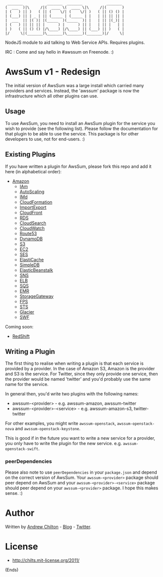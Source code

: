 ```
 _______           _______  _______           _______ 
(  ___  )|\     /|(  ____ \(  ____ \|\     /|(       )
| (   ) || )   ( || (    \/| (    \/| )   ( || () () |
| (___) || | _ | || (_____ | (_____ | |   | || || || |
|  ___  || |( )| |(_____  )(_____  )| |   | || |(_)| |
| (   ) || || || |      ) |      ) || |   | || |   | |
| )   ( || () () |/\____) |/\____) || (___) || )   ( |
|/     \|(_______)\_______)\_______)(_______)|/     \|

```

NodeJS module to aid talking to Web Service APIs. Requires plugins.

IRC : Come and say hello in #awssum on Freenode. :)

# AwsSum v1 - Redesign #

The initial version of AwsSum was a large install which carried many providers and services. Instead, the 'awssum'
package is now the infrastructure which all other plugins can use.

## Usage ##

To use AwsSum, you need to install an AwsSum plugin for the service you wish to provide (see the following
list). Please follow the documentation for that plugin to be able to use the service. This package is for other
developers to use, not for end-users. :)

## Existing Plugins ##

If you have written a plugin for AwsSum, please fork this repo and add it here (in alphabetical order):

* [Amazon](https://github.com/awssum/awssum-amazon)
    * [IAm](https://github.com/awssum/awssum-amazon-iam/)
    * [AutoScaling](https://github.com/awssum/awssum-amazon-autoscaling/)
    * [IMd](https://github.com/awssum/awssum-amazon-imd/)
    * [CloudFormation](https://github.com/awssum/awssum-amazon-cloudformation/)
    * [ImportExport](https://github.com/awssum/awssum-amazon-importexport/)
    * [CloudFront](https://github.com/awssum/awssum-amazon-cloudfront/)
    * [RDS](https://github.com/awssum/awssum-amazon-rds/)
    * [CloudSearch](https://github.com/awssum/awssum-amazon-cloudsearch/)
    * [CloudWatch](https://github.com/awssum/awssum-amazon-cloudwatch/)
    * [Route53](https://github.com/awssum/awssum-amazon-route53/)
    * [DynamoDB](https://github.com/awssum/awssum-amazon-dynamodb/)
    * [S3](https://github.com/awssum/awssum-amazon-s3/)
    * [EC2](https://github.com/awssum/awssum-amazon-ec2/)
    * [SES](https://github.com/awssum/awssum-amazon-ses/)
    * [ElastiCache](https://github.com/awssum/awssum-amazon-elasticache/)
    * [SimpleDB](https://github.com/awssum/awssum-amazon-simpledb/)
    * [ElasticBeanstalk](https://github.com/awssum/awssum-amazon-elasticbeanstalk/)
    * [SNS](https://github.com/awssum/awssum-amazon-sns/)
    * [ELB](https://github.com/awssum/awssum-amazon-elb/)
    * [SQS](https://github.com/awssum/awssum-amazon-sqs/)
    * [EMR](https://github.com/awssum/awssum-amazon-emr/)
    * [StorageGateway](https://github.com/awssum/awssum-amazon-storagegateway/)
    * [FPS](https://github.com/awssum/awssum-amazon-fps/)
    * [STS](https://github.com/awssum/awssum-amazon-sts/)
    * [Glacier](https://github.com/awssum/awssum-amazon-glacier/)
    * [SWF](https://github.com/awssum/awssum-amazon-swf/)

Coming soon:

* [RedShift](https://github.com/awssum/awssum-amazon-redshift/)

## Writing a Plugin ##

The first thing to realise when writing a plugin is that each service is provided by a provider. In the case of Amazon
S3, Amazon is the provider and S3 is the service. For Twitter, since they only provide one service, then the provider
would be named 'twitter' and you'd probably use the same name for the service.

In general then, you'd write two plugins with the following names:

* awssum-&lt;provider&gt; - e.g. awssum-amazon, awssum-twitter
* awssum-&lt;provider&gt;-&lt;service&gt; - e.g. awssum-amazon-s3, twitter-twitter

For other examples, you might write ```awssum-openstack```, ```awssum-openstack-nova``` and ```awssum-openstack-keystone```.

This is good if in the future you want to write a new service for a provider, you only have to write the plugin for the
new service. e.g. ```awssum-openstack-swift```.

### peerDependencies ###

Please also note to use ```peerDependencies``` in your ```package.json``` and depend on the correct version of
AwsSum. Your ```awssum-<provider>``` package should peer depend on AwsSum and your ```awssum-<provider>-<service>```
package should peer depend on your ```awssum-<provider>``` package. I hope this makes sense. :)

# Author #

Written by [Andrew Chilton](http://chilts.org/) - [Blog](http://chilts.org/blog/) -
[Twitter](https://twitter.com/andychilton).

# License #

* http://chilts.mit-license.org/2011/

(Ends)



